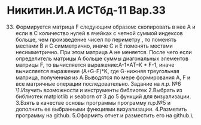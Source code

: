 # Никитин.И.А ИСТбд-11 Вар.33 
33.	Формируется матрица F следующим образом: скопировать в нее А и  если в С количество нулей в ячейках с четной суммой индексов больше, чем произведение чисел по периметру , то поменять местами  В и С симметрично, иначе С и Е поменять местами несимметрично. При этом матрица А не меняется. После чего если определитель матрицы А больше суммы диагональных элементов матрицы F, то вычисляется выражение:A-1*AT–K * F-1, иначе вычисляется выражение (A+G-F)*K, где G-нижняя треугольная матрица, полученная из А.Выводятся по мере формирования А, F и все матричные операции последовательно.
Задание на л.р. №6
\1.Изучить возможности и инструменты библиотек
2.Выбрать из библиотек matplotlib и seaborn от 3 до 5 функций для визуализации.
3.Взять в качестве основы программы программу л.р.№5 и дополнить ее выбранными функциями визуализации. 
4.Разметить программу на github.
5.Оформить отчет и разместить его на github.\
